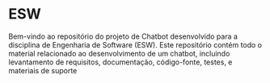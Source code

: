 # ESW
Bem-vindo ao repositório do projeto de Chatbot desenvolvido para a disciplina de Engenharia de Software (ESW). Este repositório contém todo o material relacionado ao desenvolvimento de um chatbot, incluindo levantamento de requisitos, documentação, código-fonte, testes, e materiais de suporte
